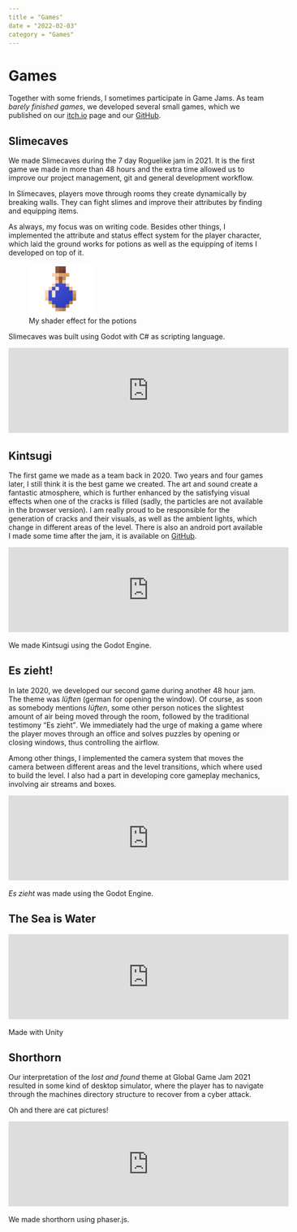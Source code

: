 ```yaml
---
title = "Games"
date = "2022-02-03"
category = "Games"
---
```

# Games

Together with some friends, I sometimes participate in Game Jams. As team _barely finished games_, we developed several small games, which we published on our [itch.io](https://barely-finished-games.itch.io) page and our [GitHub](https://github.com/BarelyFinishedGames).


## Slimecaves

We made Slimecaves during the 7 day Roguelike jam in 2021. It is the first game we made in more than 48 hours and the extra time allowed us to improve our project management, git and general development workflow.

In Slimecaves, players move through rooms they create dynamically by breaking walls. They can fight slimes and improve their attributes by finding and equipping items.

As always, my focus was on writing code. Besides other things, I implemented the attribute and status effect system for the player character, which laid the ground works for potions as well as the equipping of items I developed on top of it.

<figure>
    <img src="/static/potion.gif" height="100" alt="potion">
    <figcaption>My shader effect for the potions</figcaption>
</figure>

Slimecaves was built using Godot with C# as scripting language.

<iframe src="https://itch.io/embed/956917?linkback=true" width="552" height="167" frameborder="0"><a href="https://barely-finished-games.itch.io/slimecaves">Slimecaves by barely-finished-games</a></iframe>


## Kintsugi

The first game we made as a team back in 2020. Two years and four games later, I still think it is the best game we created. The art and sound create a fantastic atmosphere, which is further enhanced by the satisfying visual effects when one of the cracks is filled (sadly, the particles are not available in the browser version). I am really proud to be responsible for the generation of cracks and their visuals, as well as the ambient lights, which change in different areas of the level. There is also an android port available I made some time after the jam, it is available on [GitHub](https://github.com/tufteddeer/kintsugi/releases/tag/v0.1_android).


<iframe src="https://itch.io/embed/821784?linkback=true" width="552" height="167" frameborder="0"><a href="https://barely-finished-games.itch.io/kintsugi">Kintsugi by barely-finished-games</a></iframe>

We made Kintsugi using the Godot Engine.

## Es zieht!

In late 2020, we developed our second game during another 48 hour jam. The theme was _lüften_ (german for opening the window). Of course, as soon as somebody mentions _lüften_, some other person notices the slightest amount of air being moved through the room, followed by the traditional testimony <q>Es zieht</q>. We immediately had the urge of making a game where the player moves through an office and solves puzzles by opening or closing windows, thus controlling the airflow.

Among other things, I implemented the camera system that moves the camera between different areas and the level transitions, which where used to build the level. I also had a part in developing core gameplay mechanics, involving air streams and boxes.

<iframe src="https://itch.io/embed/821708?linkback=true" width="552" height="167" frameborder="0"><a href="https://barely-finished-games.itch.io/es-zieht">Es zieht! by barely-finished-games</a></iframe>

_Es zieht_ was made using the Godot Engine.

## The Sea is Water

<iframe src="https://itch.io/embed/1376693?linkback=true" width="552" height="167" frameborder="0"><a href="https://barely-finished-games.itch.io/the-sea-is-water">The Sea is Water by barely-finished-games</a></iframe>

Made with Unity

## Shorthorn

Our interpretation of the _lost and found_ theme at Global Game Jam 2021 resulted in some kind of desktop simulator, where the player has to navigate through the machines directory structure to recover from a cyber attack.

Oh and there are cat pictures!

<iframe src="https://itch.io/embed/903558?linkback=true" width="552" height="167" frameborder="0"><a href="https://barely-finished-games.itch.io/shorthorn">shorthorn by barely-finished-games</a></iframe>

We made shorthorn using phaser.js.